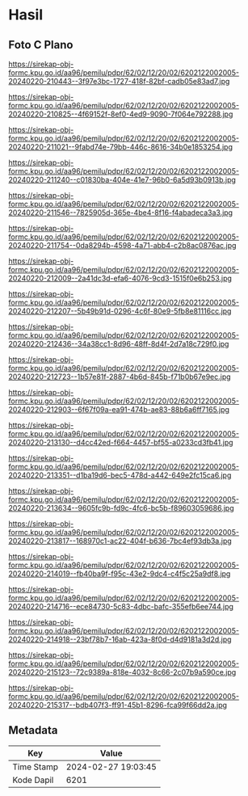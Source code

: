 # Hasil

## Foto C Plano

https://sirekap-obj-formc.kpu.go.id/aa96/pemilu/pdpr/62/02/12/20/02/6202122002005-20240220-210443--3f97e3bc-1727-418f-82bf-cadb05e83ad7.jpg

https://sirekap-obj-formc.kpu.go.id/aa96/pemilu/pdpr/62/02/12/20/02/6202122002005-20240220-210825--4f69152f-8ef0-4ed9-9090-7f064e792288.jpg

https://sirekap-obj-formc.kpu.go.id/aa96/pemilu/pdpr/62/02/12/20/02/6202122002005-20240220-211021--9fabd74e-79bb-446c-8616-34b0e1853254.jpg

https://sirekap-obj-formc.kpu.go.id/aa96/pemilu/pdpr/62/02/12/20/02/6202122002005-20240220-211240--c01830ba-404e-41e7-96b0-6a5d93b0913b.jpg

https://sirekap-obj-formc.kpu.go.id/aa96/pemilu/pdpr/62/02/12/20/02/6202122002005-20240220-211546--7825905d-365e-4be4-8f16-f4abadeca3a3.jpg

https://sirekap-obj-formc.kpu.go.id/aa96/pemilu/pdpr/62/02/12/20/02/6202122002005-20240220-211754--0da8294b-4598-4a71-abb4-c2b8ac0876ac.jpg

https://sirekap-obj-formc.kpu.go.id/aa96/pemilu/pdpr/62/02/12/20/02/6202122002005-20240220-212009--2a41dc3d-efa6-4076-9cd3-1515f0e6b253.jpg

https://sirekap-obj-formc.kpu.go.id/aa96/pemilu/pdpr/62/02/12/20/02/6202122002005-20240220-212207--5b49b91d-0296-4c6f-80e9-5fb8e81116cc.jpg

https://sirekap-obj-formc.kpu.go.id/aa96/pemilu/pdpr/62/02/12/20/02/6202122002005-20240220-212436--34a38cc1-8d96-48ff-8d4f-2d7a18c729f0.jpg

https://sirekap-obj-formc.kpu.go.id/aa96/pemilu/pdpr/62/02/12/20/02/6202122002005-20240220-212723--1b57e81f-2887-4b6d-845b-f71b0b67e9ec.jpg

https://sirekap-obj-formc.kpu.go.id/aa96/pemilu/pdpr/62/02/12/20/02/6202122002005-20240220-212903--6f67f09a-ea91-474b-ae83-88b6a6ff7165.jpg

https://sirekap-obj-formc.kpu.go.id/aa96/pemilu/pdpr/62/02/12/20/02/6202122002005-20240220-213130--d4cc42ed-f664-4457-bf55-a0233cd3fb41.jpg

https://sirekap-obj-formc.kpu.go.id/aa96/pemilu/pdpr/62/02/12/20/02/6202122002005-20240220-213351--d1ba19d6-bec5-478d-a442-649e2fc15ca6.jpg

https://sirekap-obj-formc.kpu.go.id/aa96/pemilu/pdpr/62/02/12/20/02/6202122002005-20240220-213634--9605fc9b-fd9c-4fc6-bc5b-f89603059686.jpg

https://sirekap-obj-formc.kpu.go.id/aa96/pemilu/pdpr/62/02/12/20/02/6202122002005-20240220-213817--168970c1-ac22-404f-b636-7bc4ef93db3a.jpg

https://sirekap-obj-formc.kpu.go.id/aa96/pemilu/pdpr/62/02/12/20/02/6202122002005-20240220-214019--fb40ba9f-f95c-43e2-9dc4-c4f5c25a9df8.jpg

https://sirekap-obj-formc.kpu.go.id/aa96/pemilu/pdpr/62/02/12/20/02/6202122002005-20240220-214716--ece84730-5c83-4dbc-bafc-355efb6ee744.jpg

https://sirekap-obj-formc.kpu.go.id/aa96/pemilu/pdpr/62/02/12/20/02/6202122002005-20240220-214918--23bf78b7-16ab-423a-8f0d-d4d9181a3d2d.jpg

https://sirekap-obj-formc.kpu.go.id/aa96/pemilu/pdpr/62/02/12/20/02/6202122002005-20240220-215123--72c9389a-818e-4032-8c66-2c07b9a590ce.jpg

https://sirekap-obj-formc.kpu.go.id/aa96/pemilu/pdpr/62/02/12/20/02/6202122002005-20240220-215317--bdb407f3-ff91-45b1-8296-fca99f66dd2a.jpg


## Metadata

| Key        | Value               |
| ---------- | ------------------- |
| Time Stamp | 2024-02-27 19:03:45 |
| Kode Dapil | 6201                |



